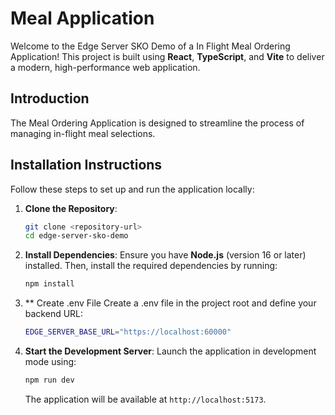 # Meal Application

Welcome to the Edge Server SKO Demo of a In Flight Meal Ordering Application! This project is built using **React**, **TypeScript**, and **Vite** to deliver a modern, high-performance web application.

## Introduction

The Meal Ordering Application is designed to streamline the process of managing in-flight meal selections.

## Installation Instructions

Follow these steps to set up and run the application locally:

1. **Clone the Repository**:
   ```bash
   git clone <repository-url>
   cd edge-server-sko-demo
   ```

2. **Install Dependencies**:
   Ensure you have **Node.js** (version 16 or later) installed. Then, install the required dependencies by running:
   ```bash
   npm install
   ```

3. ** Create .env File
   Create a .env file in the project root and define your backend URL:
   ```bash
   EDGE_SERVER_BASE_URL="https://localhost:60000"
   ```

4. **Start the Development Server**:
   Launch the application in development mode using:
   ```bash
   npm run dev
   ```
   The application will be available at `http://localhost:5173`.


